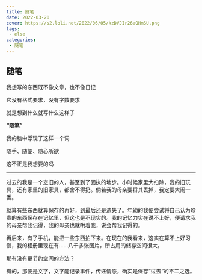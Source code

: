 ```yaml
---
title: 随笔
date: 2022-03-20
cover: https://s2.loli.net/2022/06/05/kzDVJIr26aQHmSU.png
tags:
 - else
categories:
 - 随笔
---
```

## 随笔

我想写的东西既不像文章，也不像日记

它没有格式要求，没有字数要求

就是想到什么就写什么这样子



**“随笔”**

我的脑中浮现了这样一个词

随手、随便、随心所欲

这不正是我想要的吗

----

过去的我是一个恋旧的人，甚至到了固执的地步。小时候家里大扫除，我的旧玩具，还有家里的旧家具，都舍不得扔。倘若我的母亲要将其丢掉，我定要大闹一番。

就算有些东西就算保存的再好，到最后还是遗失了。年幼的我便尝试将自己认为珍贵的东西保存在记忆里，但这也是不现实的。我的记忆力实在说不上好，便请求我的母亲帮我记得，我的母亲也就哄着我，说会帮我记得的。

再后来，有了手机，能把一些东西拍下来。在现在的我看来，这实在算不上好习惯，我的相册里现在有……八千多张图片，所占用的储存空间很大。

那有没有更节约空间的方法？

有的，那便是文字，文字能记录事件，传递情感，确实是保存“过去“的不二之选。